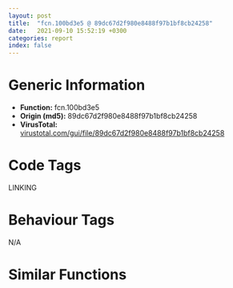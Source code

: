 ```yaml
---
layout: post
title:  "fcn.100bd3e5 @ 89dc67d2f980e8488f97b1bf8cb24258"
date:   2021-09-10 15:52:19 +0300
categories: report
index: false
---
```


# Generic Information
- **Function:** fcn.100bd3e5
- **Origin (md5):** 89dc67d2f980e8488f97b1bf8cb24258
- **VirusTotal:** [virustotal.com/gui/file/89dc67d2f980e8488f97b1bf8cb24258][virustotal_ref]

# Code Tags
<span class="tag" id="LINKING">LINKING</span>


# Behaviour Tags
<span class="bhv-tag" id="na">N/A</span>

# Similar Functions
<script type="text/javascript" src="https://www.gstatic.com/charts/loader.js"></script>
<script type="text/javascript">

    google.charts.load('current', {'packages':['corechart']});
    google.charts.setOnLoadCallback(drawChart);

    function drawChart() {
    var data = new google.visualization.DataTable();
        data.addColumn('number', 'X');
        data.addColumn('number', 'Y');
        data.addColumn({type: 'string', role: 'tooltip', 'p': {'html': true}});
        data.addColumn({'type': 'string', 'role': 'style'});
        
        data.addRows([
    [-196.1172332763672, -290.6510314941406, '<b><a href="/report/fcn.100bd3e5@89dc67d2f980e8488f97b1bf8cb24258">fcn.100bd3e5</a><br>@89dc67d2f980e8488f97b1bf8cb24258</b><br>push eax<br>mov eax, 0x4b716550<br>lea eax, [eax-0x3b5b303c]<br>xchg dword[esp], eax<br>lea ecx, [esp+0x22c]<br>push eax<br>mov eax, 0x53efa30c<br>lea eax, [eax-0x53ef9f0c]<br>xchg dword[esp], eax<br>push ecx<br>push ecx<br>call 0x100bd414<br>jge 0x100bd46e<br>lea ecx, [ecx+0xb219ef]<br>jmp ecx<br>cmp ecx, dword[ebp-0x443a741]<br>or eax, 0xb25d8ce8<br>add byte[ecx-0x7d], bh<br>in al, dx<br>and al, 0x53<br>push ebp<br>mov ebp, dword[esp+0x30]<br>push esi<br>push edi<br>or esi, 0xffffffff<br>push eax<br>mov eax, 0x421bcf37<br>lea eax, [eax-0x32059d3b]<br>xchg dword[esp], eax<br>push eax<br>jmp 0x100c0bb9<br>mov eax, 0x438c0042<br>lea eax, [eax-0x33792646]<br>xchg dword[esp], eax<br>mov eax, dword<br>push eax<br>sub esp, 0xbc<br>mov eax, 0x4a5f00d2<br>lea eax, [eax-0x3a46eaa2]<br>mov eax, dword[eax]<br>xor eax, esp<br>mov dword[esp+0xb8], eax<br>push ebx<br>push ebp<br>push eax<br>call 0x100c0baf<br>jno 0x100c0c08<br>lea eax, [eax+0x89ac]<br>jmp eax<br>mov eax, 0x5610e58e<br>lea eax, [eax-0x45fab382]<br>xchg dword[esp], eax<br>mov dword[esp+0x1c], esi<br>mov dword[esp+0x20], esi<br>mov dword[esp+0x24], esi<br>mov dword[esp+0x28], esi<br>lea edi, [esi+2]<br>mov dword[esp+0x18], 0<br>call dword[sym.imp.KERNEL32.dll_GetModuleHandleA]<br>push eax<br>pushfd <br>call 0x100c0bf1<br>ja 0x100c0b73<br>add al, 0x24<br>and al, 0x70<br>mov dl, 0<br>ret <br>pop ebx<br>pop ebx<br>test eax, eax<br>jne 0x10beb412<br>jmp 0x10be7e28<br>lea edx, [esp+0x2c]<br>push edx<br>push ebx<br>call fcn.100ff9a2<br>add esp, 8<br>les ecx, [eax]<br>push edx<br>call 0x10beb427<br>jb 0x10beb482<br>lea edx, [edx-0xb0a3]<br>jmp edx<br>dec ebp<br>add byte[eax], al<br>pop esi<br>call fcn.100fe24c<br>push edx<br>mov edx, eax<br>mov esi, 0x5a4f746c<br>mov esi, edx<br>pushfd <br>call 0x10beb49c<br>jl 0x10beb41e<br>add al, 0x24<br>dec edx<br>adc byte[eax], al<br>add bl, al<br>jne 0x10beb443<br>add esp, 0x250<br>ret <br><eoc> ', 'point { fill-color: #e0440e; }'],
[-7.105409145355225, -253.6832275390625, '<b><a href="/report/fcn.10b200a5@89dc67d2f980e8488f97b1bf8cb24258">fcn.10b200a5</a><br>@89dc67d2f980e8488f97b1bf8cb24258</b><br>add byte[eax], al<br>jmp 0x10b3e785<br>push ebp<br>xchg dword[esp], ecx<br>mov ecx, dword[esp]<br>push esi<br>xchg dword[esp], ebx<br>mov ebx, dword[esp]<br>pushfd <br>xor ecx, ecx<br>add ecx, dword[esp+4]<br>popfd <br>mov ecx, dword[ecx]<br>mov dword[esp+4], ecx<br>mov ebx, dword[esp+4]<br>mov ecx, 0x677dc045<br>lea ecx, [ecx-0x222417ec]<br>push ecx<br>call fcn.10af0afa<br>jb 0x10098336<br>pop ds<br>sub edi, dword[ebx+0x27b7ae2d]<br>mov ebx, 0x2bfc442f<br>movsb byte<br>mov esp, dword[ecx]<br>mov eax, esi<br>jmp 0x10098356<br>lea esp, [esp+4]<br>pushfd <br>xchg dword[esp+4], eax<br>lea esp, [esp+8]<br>call dword[sym.imp.KERNEL32.dll_GetCurrentThreadId]<br>push esi<br>pushfd <br>mov dword[esp+4], edi<br>popfd <br>push ebx<br>call fcn.10adda28<br>jecxz 0x10adda84<br>pop ebx<br>lea esi, [esi+6]<br>add edx, 0x7dc36084<br>pushfd <br>mov dword[esp], edx<br>push edi<br>call fcn.10b3e187<br>loopne 0x10add9fb<br>lcall 0x8312, 0xda06bb2b<br>mov edx, 0xb028872a<br>retf 0x7a9f<br>adc al, byte[ebx+0x28872aba]<br>mov al, 0xca<br>lahf <br>jp 0x10adda8c<br>mov esi, 0x36488436<br>mov esi, 0x295aaf2a<br>mov ebx, 0x93ebec2a<br>int 0xe2<br>xor eax, 0x7a07be56<br>scasb al, byte<br>sub edi, eax<br>pop eax<br>jmp 0xab789d54<br>xchg ebx, eax<br>xor eax, 0x333b3ae9<br>mov esi, 0xd4973f36<br>movsb byte<br>aas <br>xchg edi, eax<br>aam 0xa4<br>lea esp, [0x7ecccfaa]<br>sbb ebp, ebp<br>in eax, dx<br>mov word[ebx], cs<br>shl dword[ebx+ecx*4-0x490f76dd], 1<br>jnp 0x10adda4c<br>in eax, 0xb2<br>or byte[eax+0x5b7e64d2], al<br>imul ebp, ecx, 0x71e5ab85<br>adc ch, byte[eax]<br>mov ebx, 0x2bfc4436<br>movsb byte<br>imul esi, dword[0x98bdf08d], 0xf4d4e5aa<br>jnp 0x10adda97<br>jb 0x10adda55<br>pop ebx<br>imul esp, dword[ecx+0x68e5a818], 0x1efe82d<br>inc eax<br>xor eax, 0xd50036be<br>rcr dword[ebx-0x2e6fea61], 1<br>lea ebp, [ebp-0x34]<br>sub eax, 0xb2b036bb<br>inc edx<br>fadd qword[esp+edi*8+0x2b]<br>movsb byte<br>mov esp, dword[ebx]<br>mov eax, esi<br>inc ebx<br>pop esp<br>add esp, ebp<br>aam 0xf4<br>jnp 0x10addaca<br>sbb byte[eax-0x17d2971b], ch<br>out dx, eax<br>add dword[eax+0x35], eax<br>mov esi, 0xd1d50036<br>wait <br>lahf <br>adc eax, 0x6d8dd190<br>int3 <br>sub eax, dword[esi-0x7e4496a5]<br>test eax, 0x32b493e5<br>mov esi, 0xce0ae63d<br>lcall 0x3dbd, 0xad97143d<br>sub eax, ecx<br>call fcn.100ff7cb<br>push eax<br>mov eax, dword[esp+0x58]<br>mov dword[esp], eax<br>pop eax<br>push ebx<br>call 0x10b03ac4<br>loope 0x10b03b20<br>lea ebx, [ebx+0x19df2]<br>call ebx<br>jmp 0xcbdb5a8d<br>inc esp<br>xor al, 0xbe<br>or eax, 0xbe343e51<br>sub eax, 0xd27ebb77<br>and edi, dword[edx+0x54]<br>imul ecx, dword[eax-0x362d7ea2], 0xa508d1<br>add byte[eax], al<br>add byte[edi+0x58], dh<br>pop eax<br>xor dword[esp+0x10], eax<br>lea esp, [esp-4]<br>push ecx<br>lea esp, [esp-8]<br>mov dword[esp+0xc], edx<br>lea esp, [esp+8]<br>pop ecx<br>mov edx, dword[esp+8]<br>lea esp, [esp-4]<br>pushfd <br>mov dword[esp+4], edx<br>popfd <br>mov edx, dword[esp+4]<br>mov dword[esp+0xc], edx<br>mov edi, dword[esp+0x18]<br>mov dword[esp+4], edi<br>mov edi, dword[esp+8]<br>push ebp<br>push ecx<br>lea esp, [esp-6]<br>push edx<br>call 0x10b03baf<br>loop 0x10b03c0a<br>lea edx, [edx+0x3fec5]<br>jmp edx<br>pop edx<br>ret 0xdd09<br>popfd <br>mov dword[ecx], ebx<br>pushfd <br>xor eax, eax<br>add eax, dword[esp+0xc]<br>mov ecx, 0x4ea3100d<br>lea ecx, [ecx-0x79c992b6]<br>add eax, ecx<br>mov ecx, 0x5ec41aa0<br>lea ecx, [ecx-0x339d97f3]<br>add eax, ecx<br>popfd <br>mov eax, dword[eax]<br>mov dword[esp], eax<br>mov eax, dword[esp+0x64]<br>mov dword[esp+0xc], eax<br>mov eax, dword[esp]<br>jmp 0x1009a53d<br>push ebx<br>push eax<br>push esi<br>pushfd <br>push ebp<br>push edi<br>jmp fcn.10b42d43<br>lea esp, [esp+4]<br>lea esp, [esp+0xc]<br>jmp 0x10b2de1d<br>cmp dword[esp+0x20], ecx<br>pop ecx<br>pop eax<br>pop edi<br>pop ebx<br>jb 0x10b4c508<br>jmp 0x10b03aac<br>push dword[esp+0x40]<br>push eax<br>mov eax, 0x576f2e27<br>lea eax, [eax-0x29ab0cc2]<br>xchg dword[esp], eax<br>xchg dword[esp], ebx<br>mov ebx, dword[esp]<br>mov ebx, dword[esp]<br>mov dword[esp+0x54], ebx<br>mov ebx, dword[esp]<br>mov dword[esp+0x58], ebx<br>mov ebx, dword[esp]<br>mov dword[esp+0x5c], ebx<br>lea esp, [esp-4]<br>mov ebx, dword[esp+4]<br>push eax<br>push edx<br>call 0x10b2de6b<br>jns 0x10b2dec6<br>lea edx, [edx-0x1be45]<br>call edx<br>jns 0x10b2decf<br>pop dword[esp+8]<br>pop eax<br>pop edx<br>pop ecx<br>shl edi, 3<br>sar ecx, 3<br>push ebx<br>push edi<br>push eax<br>pushfd <br>xor ebx, ebx<br>add ebx, dword[esp+8]<br>add ebx, dword[esp+4]<br>popfd <br>mov dword[esp+8], ebx<br>push ecx<br>mov ecx, dword[esp]<br>jmp 0x10b20339<br>je 0x10b2df19<br>mov eax, dword[esp+4]<br>lea esp, [esp+8]<br>popfd <br>push esi<br>pushfd <br>mov dword[esp+4], eax<br>popfd <br>pushfd <br>xor eax, eax<br>add eax, dword[esp+4]<br>popfd <br>mov eax, dword[eax]<br>mov dword[esp], eax<br>mov eax, dword[esp]<br>push edx<br>call 0x10b2defb<br>jecxz 0x10b2df56<br>lea edx, [edx+0x1ad5]<br>call edx<br>jp 0x10b2df09<br>loopne 0x10b2de93<br>push ss<br>add edx, dword[edi]<br>and bh, bl<br><eoc> ', 'null'],
[-44.063480377197266, -64.66944885253906, '<b><a href="/report/fcn.10a5987f@89dc67d2f980e8488f97b1bf8cb24258">fcn.10a5987f</a><br>@89dc67d2f980e8488f97b1bf8cb24258</b><br>ror byte[eax+eax*8+0x547b6963], cl<br>mov dword[0x2356e1e5], eax<br>mov ebx, 0xc900b31a<br>movsb byte<br>in al, 0xed<br>xchg al, dh<br>aam 0x8c<br>lahf <br>in eax, 0x93<br>jns 0x10a5990f<br>rcr byte[edx+0x1b6963d0], cl<br>fild word[edx]<br>in eax, 0xf6<br>popal <br>jecxz 0x10a59898<br>cmp dword[esi+0x2c], ebx<br>mov esi, 0xa5f0d71a<br>test byte[ecx], dh<br>in al, 0x87<br>sal dword[ebp-0x457df8af], 1<br>sbb al, byte[ebp+0xb]<br>cmp ebx, esp<br>std <br>mov ebp, 0xede4a4ce<br>xchg al, dh<br>aam 0x8c<br>lahf <br>in eax, 0x93<br>jns 0x10a59942<br>rcl byte[ebx-0x38], cl<br>arpl word[ecx+0x3a], bp<br>and al, 0xa4<br>in eax, 0xd4<br>fsubr qword[esi+edi*4]<br>aam 0xdc<br>sub al, 0xbe<br>sbb al, 0xba<br>rol ecx, 1<br>lcall 0x7ad5, 0x69dc1f1c<br>lea ecx, [ebx-0x42]<br>sbb al, 0xcd<br>add eax, 0x479d184<br>inc edx<br>lds ebx, [edx+0x2a4f6f1c]<br>mov esi, 0x73af8e1c<br>ror byte[edi-0x3395ff43], cl<br>stosd dword<br>jns 0x10a598d8<br>js 0x10a59908<br>sbb esp, dword[ebp-0x2d865434]<br>imul edi<br>out dx, eax<br>bound ebp, qword[ecx+0x37]<br>jbe 0x10a59988<br>sar dh, cl<br>and al, 0x17<br>movsd dword<br>rol dword[ecx], 1<br>in al, dx<br>fadd st(3), st(0)<br>dec esi<br>call fcn.10a5a1df<br>add byte[eax], al<br>add byte[ebx+0x53], bh<br>xchg edx, eax<br>or byte[eax], al<br>add byte[eax], al<br>add byte[eax], al<br>jnp 0x10a599a5<br>lea esi, [ebp-0x30]<br>mov dword[ebp-0x14], edi<br>call fcn.100038eb<br>mov edi, dword[eax+0x14]<br>push 4<br>push eax<br>mov eax, 0x4efb96ee<br>lea eax, [eax-0x4efb66ee]<br>xchg dword[esp], eax<br>inc edi<br>jmp 0x10a921bf<br>mov dword[esp+8], ecx<br>pop ecx<br>pop dword[esp+8]<br>push edx<br>mov edx, dword[esp]<br>push edx<br>mov dword[esp+4], 0x38a7bea6<br>push eax<br>mov eax, dword[esp+0xc]<br>mov dword[esp], eax<br>pop eax<br>pop edx<br>cmpsd dword[esi], dword<br>cmp byte[eax-0x75], dl<br>test byte[esp+ecx], ah<br>add byte[eax], al<br>add byte[ecx+0x5a582404], cl<br>pushfd <br>lea esp, [esp+0xc]<br>push ebx<br>mov ebx, dword[esp]<br>pushfd <br>call 0x10a599c7<br>jns 0x10a59949<br>add al, 0x24<br>hlt <br>push edi<br>push 0<br>push eax<br>call fcn.10109950<br>add esp, 0xc<br>push ebx<br>push ebx<br>call 0x10a81741<br>js 0x10a8179d<br>lea ebx, [ebx-0x1a43]<br>jmp ebx<br>pop ds<br>mov ebx, 0x73d8dc1c<br>sal byte[ecx+ecx*2+0x61], cl<br>imul edx, dword[edx+0x36efe618], 0x16f08447<br>pop ss<br>mov esi, 0x20240308<br>mov ebx, 0x6a736e08<br>cli <br>out 0x76, eax<br>out 0xea, eax<br>add edi, esi<br>sub al, 0xbe<br>and ch, bl<br>imul ebp, ebp, 0x76e722f0<br>out 0xea, eax<br>push ss<br>pop ss<br>mov esi, 0x251a431f<br>mov ebx, 0x78b2691c<br>sal byte[esi], cl<br>dec ecx<br>popal <br>imul edx, dword[edx+0x36efe618], 0xd8f08447<br>into <br>sub eax, 0xee4d22be<br>and bh, byte[ebx+0x2356e11f]<br>mov ebx, 0xcebdfd22<br>movsb byte<br>jae 0x10a8184b<br>xor eax, 0x47<br>pop es<br>cmpsd dword[esi], dword<br>in eax, 0x75<br>sub al, 0xac<br>retf 0xc871<br>in eax, 0x2d<br>sar dword[ecx-0x2e], 0xef<br>push eax<br>popal <br>imul ebx, dword[edi+0x14], 0x61f6e5a6<br>jecxz 0x10a81843<br>cmp dword[0x8b37be2f], edi<br>cwde <br>mov dword[0x879bf384], eax<br>rol dword[edi], 1<br>mov dh, 5<br>cmp byte[edx+0x3b0b4537], 0xdc<br>mov bl, 0<br>leave <br>movsb byte<br>dec edx<br>cmpsb byte[esi], byte<br>xor al, 0x71<br>and byte[ebp+0x737993e5], 0xd2<br>test al, 0x48<br>popal <br>imul esp, dword[0xd4e5a3c7], 0x1bbe2cdc<br>xor eax, 0x1b9ac2ad<br>push es<br>pop es<br>lodsb al, byte[esi]<br>mov ebp, 0x86a9ef1b<br>rcl edx, 1<br>add al, 0x42<br>lds ebx, [edx+0x30430c1b]<br>mov esi, 0x79abcc1b<br>rol byte[eax+0x2b6961a1], cl<br>mov dword[0x3893d279], eax<br>sbb byte[ebp-0x2e29c907], ah<br>sub ch, bh<br>popal <br>imul edx, dword[eax-0x252d84d8], 0x86a51733<br>pop edx<br>enter 0x31a4, 0xffffffffffffffe4<br>xchg ecx, edx<br>and byte[0x1bbb22fb], bl<br>push eax<br>hlt <br>push edi<br>push 0<br>call dword[sym.imp.KERNEL32.dll_VirtualAlloc]<br>mov dword[ebp-0x10], eax<br>test eax, eax<br>je fcn.10a77406<br>jmp 0x10a8172d<br><eoc> ', 'null'],
[-233.0752716064453, -101.63735961914062, '<b><a href="/report/fcn.10bd17cf@89dc67d2f980e8488f97b1bf8cb24258">fcn.10bd17cf</a><br>@89dc67d2f980e8488f97b1bf8cb24258</b><br>push eax<br>mov eax, 0x2e1d77be<br>lea eax, [eax-0x1e07451e]<br>xchg dword[esp], eax<br>push eax<br>mov eax, 0x5d7832c0<br>lea eax, [eax-0x4d6200b4]<br>xchg dword[esp], eax<br>call dword[sym.imp.KERNEL32.dll_GetModuleHandleA]<br>push eax<br>call dword[sym.imp.KERNEL32.dll_GetProcAddress]<br>push ecx<br>mov ecx, 0x38b5fa80<br>lea ecx, [ecx-0x2897eba8]<br>mov dword[ecx], eax<br>pop ecx<br>call fcn.10bcff36<br>jp 0x10bcdd94<br>cmp dword[edi], ecx<br>movsb byte<br>push eax<br>add byte[eax], al<br>ret <br>out dx, al<br>dec ebp<br>push dword[esi-0x75]<br>dec ebp<br>or al, 0x8b<br>push ebp<br>mov ebp, esp<br>and esp, 0xfffffff8<br>sub esp, 0x80<br>push 0x7c<br>lea eax, [esp+8]<br>push 0<br>push eax<br>mov dword[esp+0xc], 0<br>call fcn.10109950<br>mov ecx, dword[ebp+8]<br>add esp, 0xc<br>pushfd <br>call 0x10bd17fe<br>jecxz 0x10bd1780<br>add al, 0x24<br>and byte[edi+edi*8+0x5371c3ff], bh<br>lea ecx, [esi+0x60]<br>push ebp<br>push ecx<br>call fcn.101099d0<br>add esp, 0xc<br>push eax<br>call 0x10bd181c<br>jo 0x10bd1875<br>lea eax, [eax+0x4b38]<br>jmp eax<br>and al, 0xc<br>add byte[eax], al<br>add byte[eax-0x75], dl<br>test byte[esp+eax], ah<br>add byte[eax], al<br>add byte[ecx+0x102484], cl<br>add byte[eax], al<br>pop eax<br>lea esp, [esp+0xc]<br>ret <br>add byte[eax], al<br>lea edx, [ebp-0xc]<br>push edx<br>lea ebx, [esi+0xc]<br>push ebx<br>pushfd <br>call 0x10bd1886<br>jb 0x10bd1808<br>add al, 0x24<br>push cs<br>sar bh, 1<br>inc ebx<br>jb 0x10bd18eb<br>cmp dword[esp+0x2c], eax<br>setne al<br>pop esi<br>pop ebp<br>pop ebx<br>add esp, 0x88<br>pushfd <br>call 0x10bd18a7<br>jno 0x10bd1829<br>add al, 0x24<br>into <br>push ds<br>dec eax<br>inc ebx<br>jmp 0x10bd190c<br>jmp 0x10bcdd14<br>add byte[eax], al<br>mov esi, dword[esp]<br>lea esp, [esp+4]<br>xor al, al<br>mov ebp, dword[esp]<br>sub al, 0x24<br>lea esp, [esp+4]<br>push eax<br>call fcn.100b0573<br>jle 0x10bd197c<br>loop 0x10bd191b<br>push ebx<br>push ebp<br>push esi<br>push edi<br>mov eax, 0x28fcc280<br>lea eax, [eax-0x18e4ac50]<br>mov eax, dword[eax]<br>xor eax, esp<br>push eax<br>lea eax, [esp+0x30]<br>mov dword<br>mov ebp, dword[esp+0x40]<br>call fcn.100b93e5<br>jmp 0x10bd19fb<br><eoc> ', 'null'],

        ]);

    var options = {
        title: 'Similarity Plot',
        legend: 'none',
        colors: ['#dedbd9', '#e6693e', '#ec8f6e', '#f3b49f', '#f6c7b6'],
        tooltip: {isHtml: true, trigger: 'both'},
        explorer: {
        actions: ["dragToZoom", "rightClickToReset"],
        },
        chartArea: {
        width: '80%',
        height: '80%'
        },
        width: '100%',
        height: '100%'
    };

    var chart = new google.visualization.ScatterChart(document.getElementById('chart_div'));

    chart.draw(data, options);
    }
    
</script>


<div id="chart_div" style="width: 100%px; height: 100%;"></div>

# Disassembled Code
{% highlight nasm %}

push eax
mov eax, 0x4b716550
lea eax, [eax-0x3b5b303c]
xchg dword[esp], eax
lea ecx, [esp+0x22c]
push eax
mov eax, 0x53efa30c
lea eax, [eax-0x53ef9f0c]
xchg dword[esp], eax
push ecx
push ecx
call 0x100bd414
jge 0x100bd46e
lea ecx, [ecx+0xb219ef]
jmp ecx
cmp ecx, dword[ebp-0x443a741]
or eax, 0xb25d8ce8
add byte[ecx-0x7d], bh
in al, dx
and al, 0x53
push ebp
mov ebp, dword[esp+0x30]
push esi
push edi
or esi, 0xffffffff
push eax
mov eax, 0x421bcf37
lea eax, [eax-0x32059d3b]
xchg dword[esp], eax
push eax
jmp 0x100c0bb9
mov eax, 0x438c0042
lea eax, [eax-0x33792646]
xchg dword[esp], eax
mov eax, dword
push eax
sub esp, 0xbc
mov eax, 0x4a5f00d2
lea eax, [eax-0x3a46eaa2]
mov eax, dword[eax]
xor eax, esp
mov dword[esp+0xb8], eax
push ebx
push ebp
push eax
call 0x100c0baf
jno 0x100c0c08
lea eax, [eax+0x89ac]
jmp eax
mov eax, 0x5610e58e
lea eax, [eax-0x45fab382]
xchg dword[esp], eax
mov dword[esp+0x1c], esi
mov dword[esp+0x20], esi
mov dword[esp+0x24], esi
mov dword[esp+0x28], esi
lea edi, [esi+2]
mov dword[esp+0x18], 0
call dword[sym.imp.KERNEL32.dll_GetModuleHandleA]
push eax
pushfd
call 0x100c0bf1
ja 0x100c0b73
add al, 0x24
and al, 0x70
mov dl, 0
ret
pop ebx
pop ebx
test eax, eax
jne 0x10beb412
jmp 0x10be7e28
lea edx, [esp+0x2c]
push edx
push ebx
call fcn.100ff9a2
add esp, 8
les ecx, [eax]
push edx
call 0x10beb427
jb 0x10beb482
lea edx, [edx-0xb0a3]
jmp edx
dec ebp
add byte[eax], al
pop esi
call fcn.100fe24c
push edx
mov edx, eax
mov esi, 0x5a4f746c
mov esi, edx
pushfd
call 0x10beb49c
jl 0x10beb41e
add al, 0x24
dec edx
adc byte[eax], al
add bl, al
jne 0x10beb443
add esp, 0x250
ret

{% endhighlight %}

[virustotal_ref]: https://www.virustotal.com/gui/file/89dc67d2f980e8488f97b1bf8cb24258